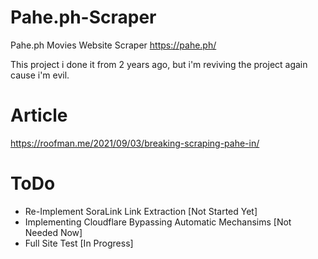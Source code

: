 # Pahe.ph-Scraper
Pahe.ph Movies Website Scraper
https://pahe.ph/

This project i done it from 2 years ago, but i'm reviving the project again cause i'm evil.

# Article
https://roofman.me/2021/09/03/breaking-scraping-pahe-in/


# ToDo
- Re-Implement SoraLink Link Extraction [Not Started Yet]
- Implementing Cloudflare Bypassing Automatic Mechansims [Not Needed Now]
- Full Site Test [In Progress]

